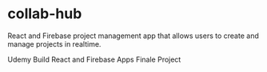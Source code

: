 # collab-hub
React and Firebase project management app that allows users to create and manage projects in realtime.

Udemy Build React and Firebase Apps Finale Project
